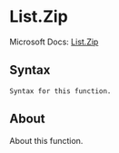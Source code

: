 # List.Zip

Microsoft Docs: [List.Zip](https://docs.microsoft.com/en-us/powerquery-m/list-zip)

## Syntax

```
Syntax for this function.
```

## About

About this function.

